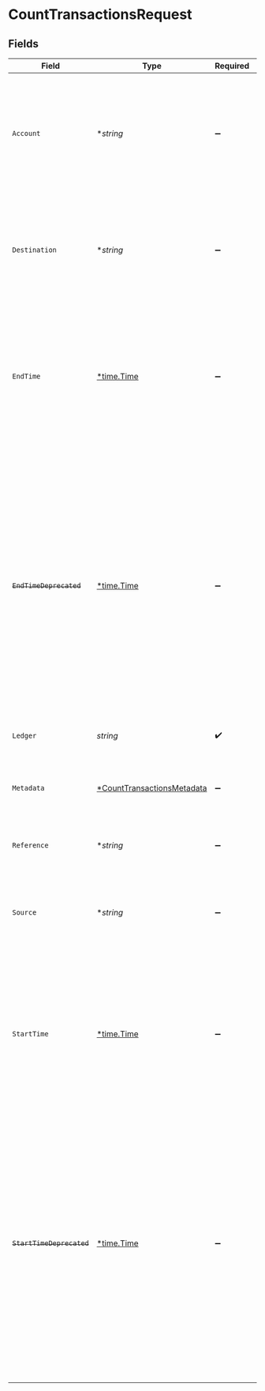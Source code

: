 # CountTransactionsRequest


## Fields

| Field                                                                                                                                                                                                                                                                                                                                               | Type                                                                                                                                                                                                                                                                                                                                                | Required                                                                                                                                                                                                                                                                                                                                            | Description                                                                                                                                                                                                                                                                                                                                         | Example                                                                                                                                                                                                                                                                                                                                             |
| --------------------------------------------------------------------------------------------------------------------------------------------------------------------------------------------------------------------------------------------------------------------------------------------------------------------------------------------------- | --------------------------------------------------------------------------------------------------------------------------------------------------------------------------------------------------------------------------------------------------------------------------------------------------------------------------------------------------- | --------------------------------------------------------------------------------------------------------------------------------------------------------------------------------------------------------------------------------------------------------------------------------------------------------------------------------------------------- | --------------------------------------------------------------------------------------------------------------------------------------------------------------------------------------------------------------------------------------------------------------------------------------------------------------------------------------------------- | --------------------------------------------------------------------------------------------------------------------------------------------------------------------------------------------------------------------------------------------------------------------------------------------------------------------------------------------------- |
| `Account`                                                                                                                                                                                                                                                                                                                                           | **string*                                                                                                                                                                                                                                                                                                                                           | :heavy_minus_sign:                                                                                                                                                                                                                                                                                                                                  | Filter transactions with postings involving given account, either as source or destination (regular expression placed between ^ and $).                                                                                                                                                                                                             | users:001                                                                                                                                                                                                                                                                                                                                           |
| `Destination`                                                                                                                                                                                                                                                                                                                                       | **string*                                                                                                                                                                                                                                                                                                                                           | :heavy_minus_sign:                                                                                                                                                                                                                                                                                                                                  | Filter transactions with postings involving given account at destination (regular expression placed between ^ and $).                                                                                                                                                                                                                               | users:001                                                                                                                                                                                                                                                                                                                                           |
| `EndTime`                                                                                                                                                                                                                                                                                                                                           | [*time.Time](https://pkg.go.dev/time#Time)                                                                                                                                                                                                                                                                                                          | :heavy_minus_sign:                                                                                                                                                                                                                                                                                                                                  | Filter transactions that occurred before this timestamp.<br/>The format is RFC3339 and is exclusive (for example, "2023-01-02T15:04:01Z" excludes the first second of 4th minute).<br/>                                                                                                                                                             |                                                                                                                                                                                                                                                                                                                                                     |
| ~~`EndTimeDeprecated`~~                                                                                                                                                                                                                                                                                                                             | [*time.Time](https://pkg.go.dev/time#Time)                                                                                                                                                                                                                                                                                                          | :heavy_minus_sign:                                                                                                                                                                                                                                                                                                                                  | : warning: ** DEPRECATED **: This will be removed in a future release, please migrate away from it as soon as possible.<br/><br/>Filter transactions that occurred before this timestamp.<br/>The format is RFC3339 and is exclusive (for example, "2023-01-02T15:04:01Z" excludes the first second of 4th minute).<br/>Deprecated, please use `endTime` instead.<br/> |                                                                                                                                                                                                                                                                                                                                                     |
| `Ledger`                                                                                                                                                                                                                                                                                                                                            | *string*                                                                                                                                                                                                                                                                                                                                            | :heavy_check_mark:                                                                                                                                                                                                                                                                                                                                  | Name of the ledger.                                                                                                                                                                                                                                                                                                                                 | ledger001                                                                                                                                                                                                                                                                                                                                           |
| `Metadata`                                                                                                                                                                                                                                                                                                                                          | [*CountTransactionsMetadata](../../models/operations/counttransactionsmetadata.md)                                                                                                                                                                                                                                                                  | :heavy_minus_sign:                                                                                                                                                                                                                                                                                                                                  | Filter transactions by metadata key value pairs. Nested objects can be used as seen in the example below.                                                                                                                                                                                                                                           |                                                                                                                                                                                                                                                                                                                                                     |
| `Reference`                                                                                                                                                                                                                                                                                                                                         | **string*                                                                                                                                                                                                                                                                                                                                           | :heavy_minus_sign:                                                                                                                                                                                                                                                                                                                                  | Filter transactions by reference field.                                                                                                                                                                                                                                                                                                             | ref:001                                                                                                                                                                                                                                                                                                                                             |
| `Source`                                                                                                                                                                                                                                                                                                                                            | **string*                                                                                                                                                                                                                                                                                                                                           | :heavy_minus_sign:                                                                                                                                                                                                                                                                                                                                  | Filter transactions with postings involving given account at source (regular expression placed between ^ and $).                                                                                                                                                                                                                                    | users:001                                                                                                                                                                                                                                                                                                                                           |
| `StartTime`                                                                                                                                                                                                                                                                                                                                         | [*time.Time](https://pkg.go.dev/time#Time)                                                                                                                                                                                                                                                                                                          | :heavy_minus_sign:                                                                                                                                                                                                                                                                                                                                  | Filter transactions that occurred after this timestamp.<br/>The format is RFC3339 and is inclusive (for example, "2023-01-02T15:04:01Z" includes the first second of 4th minute).<br/>                                                                                                                                                              |                                                                                                                                                                                                                                                                                                                                                     |
| ~~`StartTimeDeprecated`~~                                                                                                                                                                                                                                                                                                                           | [*time.Time](https://pkg.go.dev/time#Time)                                                                                                                                                                                                                                                                                                          | :heavy_minus_sign:                                                                                                                                                                                                                                                                                                                                  | : warning: ** DEPRECATED **: This will be removed in a future release, please migrate away from it as soon as possible.<br/><br/>Filter transactions that occurred after this timestamp.<br/>The format is RFC3339 and is inclusive (for example, "2023-01-02T15:04:01Z" includes the first second of 4th minute).<br/>Deprecated, please use `startTime` instead.<br/> |                                                                                                                                                                                                                                                                                                                                                     |